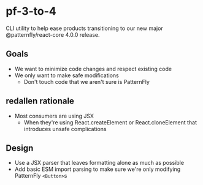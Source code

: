 # pf-3-to-4

CLI utility to help ease products transitioning to our new major @patternfly/react-core 4.0.0 release.

## Goals
- We want to minimize code changes and respect existing code
- We only want to make safe modifications
  - Don't touch code that we aren't sure is PatternFly

## redallen rationale
- Most consumers are using JSX
  - When they're using React.createElement or React.cloneElement that introduces unsafe complications

## Design
- Use a JSX parser that leaves formatting alone as much as possible
- Add basic ESM import parsing to make sure we're only modifying PatternFly `<Button>`s
